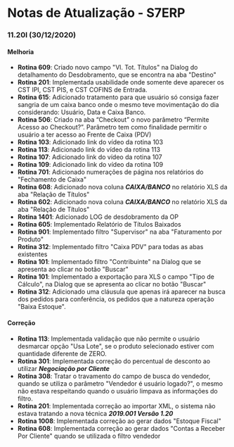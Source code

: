 # Notas de Atualização - S7ERP

### 11.20I (30/12/2020)

#### Melhoria

 * **Rotina 609**: Criado novo campo "Vl. Tot. Títulos" na Dialog do detalhamento do Desdobramento, que se encontra na aba "Destino" 
 * **Rotina 201**: Implementada usabilidade onde somente deve aparecer os CST IPI, CST PIS, e CST COFINS de Entrada.
 * **Rotina 615**: Adicionado tratamento para que usuário só consiga fazer sangria de um caixa banco onde o mesmo teve movimentação do dia considerando: Usuário, Data e Caixa Banco.
 * **Rotina 506**: Criado na aba “Checkout” o novo parâmetro “Permite Acesso ao Checkout?”. Parâmetro tem como finalidade permitir o usuário a ter acesso ao Frente de Caixa (PDV)
 * **Rotina 103**: Adicionado link do vídeo da rotina 103
 * **Rotina 113**: Adicionado link do vídeo da rotina 113
 * **Rotina 107**: Adicionado link do vídeo da rotina 107
 * **Rotina 109**: Adicionado link do vídeo da rotina 109
 * **Rotina 701**: Adicionado numerações de página nos relatórios do "Fechamento de Caixa"
 * **Rotina 608**: Adicionado nova coluna ***CAIXA/BANCO*** no relatório XLS da aba "Relação de Títulos"
 * **Rotina 602**: Adicionado nova coluna ***CAIXA/BANCO*** no relatório XLS da aba "Relação de Títulos"
 * **Rotina 1401**: Adicionado LOG de desdobramento da OP
 * **Rotina 605**: Implementado Relatório de Títulos Baixados
 * **Rotina 901**: Implementado filtro "Supervisor" na aba "Faturamento por Produto"
 * **Rotina 312**: Implementado filtro "Caixa PDV" para todas as abas existentes
 * **Rotina 101**: Implementado filtro "Contribuinte" na Dialog que se apresenta ao clicar no botão "Buscar"
 * **Rotina 101**: Implementado a exportação para XLS o campo "Tipo de Cálculo", na Dialog que se apresenta ao clicar no botão "Buscar"
 * **Rotina 312**: Adicionado uma cláusula que apenas irá aparecer na busca dos pedidos para conferência, os pedidos que a natureza operação "Baixa Estoque".
 
 #### Correção
 
 * **Rotina 113**: Implementada validação que não permite o usuário desmarcar opção "Usa Lote", se o produto selecionado estiver com quantidade diferente de ZERO.
 * **Rotina 301**: Implementada correção do percentual de desconto ao utilizar ***Negociação por Cliente***
 * **Rotina 308**: Tratar o travamento do campo de busca do vendedor, quando se utiliza o parâmetro "Vendedor é usuário logado?", o mesmo não estava respeitando quando o usuário limpava as informações do filtro.
 * **Rotina 201**: Implementada correção ao importar XML, o sistema não estava tratando a nova técnica ***2019.001 Versão 1.20***
 * **Rotina 1008**: Implementada correção ao gerar dados "Estoque Fiscal"
 * **Rotina 608**: Implementada correção ao gerar dados "Contas a Receber Por Cliente" quando se utilizada o filtro vendedor
  
 
 

